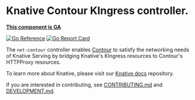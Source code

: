 # Knative Contour KIngress controller.

**[This component is GA](https://github.com/knative/community/tree/main/mechanics/MATURITY-LEVELS.md)**

[![Go Reference](https://pkg.go.dev/badge/knative.dev/net-contour.svg)](https://pkg.go.dev/knative.dev/net-contour)
[![Go Report Card](https://goreportcard.com/badge/knative/net-contour)](https://goreportcard.com/report/knative/net-contour)

The `net-contour` controller enables [Contour](https://projectcontour.io) to
satisfy the networking needs of Knative Serving by bridging Knative's KIngress
resources to Contour's HTTPProxy resources.

To learn more about Knative, please visit our
[Knative docs](https://github.com/knative/docs) repository.

If you are interested in contributing, see [CONTRIBUTING.md](./CONTRIBUTING.md)
and [DEVELOPMENT.md](./DEVELOPMENT.md).

